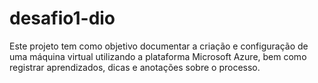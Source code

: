 # desafio1-dio
Este projeto tem como objetivo documentar a criação e configuração de uma máquina virtual utilizando a plataforma Microsoft Azure, bem como registrar aprendizados, dicas e anotações sobre o processo.
